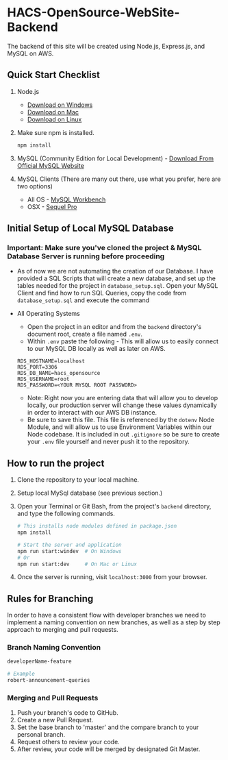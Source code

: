 # HACS-OpenSource-WebSite-Backend

The backend of this site will be created using Node.js, Express.js, and MySQL on AWS.

## Quick Start Checklist

1. Node.js

   - [Download on Windows](https://blog.teamtreehouse.com/install-node-js-npm-windows)
   - [Download on Mac](https://blog.teamtreehouse.com/install-node-js-npm-mac)
   - [Download on Linux](https://blog.teamtreehouse.com/install-node-js-npm-linux)

2. Make sure npm is installed.

   ```bash
   npm install
   ```

3. MySQL (Community Edition for Local Development) - [Download From Official MySQL Website]([https://www.postgresql.org/download/](https://dev.mysql.com/downloads/))

4. MySQL Clients (There are many out there, use what you prefer, here are two options)
   - All OS - [MySQL Workbench]([https://www.pgadmin.org/download/](https://dev.mysql.com/downloads/workbench/))
   - OSX - [Sequel Pro](https://www.sequelpro.com/)

## Initial Setup of Local MySQL Database

### Important: Make sure you've cloned the project & MySQL Database Server is running before proceeding

- As of now we are not automating the creation of our Database. I have provided a SQL Scripts that will create a new database, and set up the tables needed for the project in `database_setup.sql`. Open your MySQL Client and find how to run SQL Queries, copy the code from `database_setup.sql` and execute the command

- All Operating Systems

  - Open the project in an editor and from the `backend` directory's document root, create a file named `.env`.
  - Within `.env` paste the following - This will allow us to easily connect to our MySQL DB locally as well as later on AWS.
  ```
  RDS_HOSTNAME=localhost
  RDS_PORT=3306
  RDS_DB_NAME=hacs_opensource
  RDS_USERNAME=root
  RDS_PASSWORD=<YOUR MYSQL ROOT PASSWORD>
  ```
  - Note: Right now you are entering data that will allow you to develop locally, our production server will change these values dynamically in order to interact with our AWS DB instance.
  - Be sure to save this file. This file is referenced by the `dotenv` Node Module, and will allow us to use Environment Variables within our Node codebase. It is included in out `.gitignore` so be sure to create your `.env` file yourself and never push it to the repository.

## How to run the project

1. Clone the repository to your local machine.
2. Setup local MySql database (see previous section.)
3. Open your Terminal or Git Bash, from the project's `backend` directory, and type the following commands.

   ```bash
   # This installs node modules defined in package.json
   npm install

   # Start the server and application
   npm run start:windev  # On Windows
   # Or
   npm run start:dev     # On Mac or Linux
   ```

4. Once the server is running, visit `localhost:3000` from your browser.

## Rules for Branching

In order to have a consistent flow with developer branches we need to implement a naming convention on new branches, as well as a step by step approach to merging and pull requests.

### Branch Naming Convention

```bash
developerName-feature

# Example
robert-announcement-queries
```

### Merging and Pull Requests

1. Push your branch's code to GitHub.
2. Create a new Pull Request.
3. Set the base branch to 'master' and the compare branch to your personal branch.
4. Request others to review your code.
5. After review, your code will be merged by designated Git Master.
